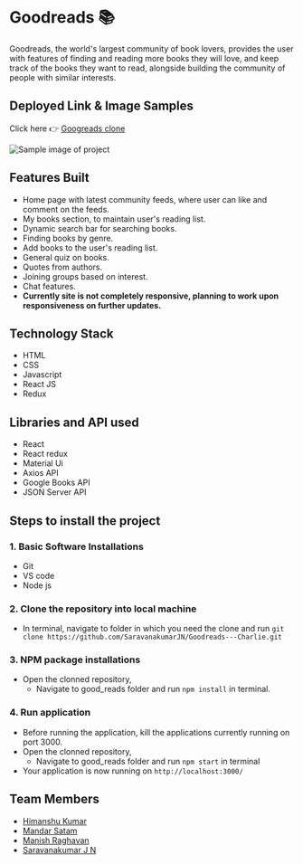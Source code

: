# Goodreads :books:
Goodreads, the world's largest community of book lovers, provides the user with features of finding and reading more books they will love, and keep track of the books they want to read, alongside building the community of people with similar interests.

## Deployed Link & Image Samples
Click here :point_right: [Googreads clone](https://goodreads-iota.vercel.app)

![Sample image of project](https://i.imgur.com/4vZr9jB.png)

## Features Built
- Home page with latest community feeds, where user can like and comment on the feeds.
- My books section, to maintain user's reading list.
- Dynamic search bar for searching books.
- Finding books by genre.
- Add books to the user's reading list.
- General quiz on books.
- Quotes from authors.
- Joining groups based on interest.
- Chat features.
- **Currently site is not completely responsive, planning to work upon responsiveness on further updates.**

## Technology Stack
- HTML
- CSS
- Javascript
- React JS
- Redux

## Libraries and API used
- React
- React redux
- Material Ui
- Axios API
- Google Books API
- JSON Server API

## Steps to install the project
### 1. Basic Software Installations
- Git
- VS code
- Node js

### 2. Clone the repository into local machine
- In terminal, navigate to folder in which you need the clone and run `git clone https://github.com/SaravanakumarJN/Goodreads---Charlie.git`

### 3. NPM package installations
- Open the clonned repository,
    - Navigate to good_reads folder and run `npm install` in terminal.
 
### 4. Run application
- Before running the application, kill the applications currently running on port 3000.
- Open the clonned repository,
    - Navigate to good_reads folder and run `npm start` in terminal
- Your application is now running on `http://localhost:3000/`


## Team Members
- [Himanshu Kumar](https://github.com/hithanos)
- [Mandar Satam](https://github.com/mandarsatam)
- [Manish Raghavan](https://github.com/ManishRaghavan)
- [Saravanakumar J N](https://github.com/SaravanakumarJN)
